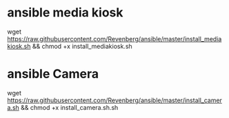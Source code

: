 # ansible media kiosk
wget https://raw.githubusercontent.com/Revenberg/ansible/master/install_mediakiosk.sh && chmod +x install_mediakiosk.sh

# ansible Camera
wget https://raw.githubusercontent.com/Revenberg/ansible/master/install_camera.sh && chmod +x install_camera.sh.sh

